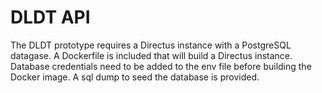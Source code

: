 # DLDT API

The DLDT prototype requires a Directus instance with a PostgreSQL datagase. A Dockerfile is included that will build a Directus instance. Database credentials need to be added to the env file before building the Docker image. A sql dump to seed the database is provided.